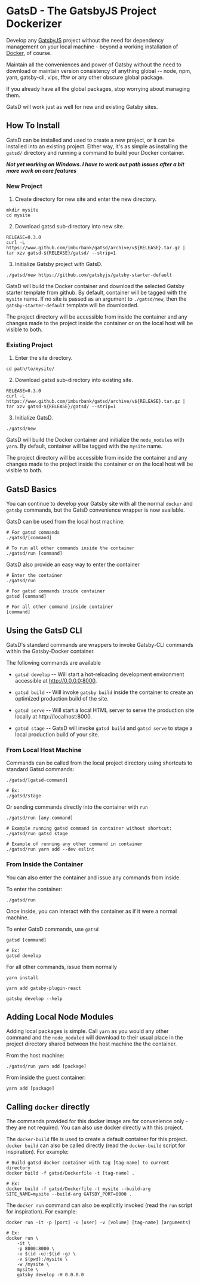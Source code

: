 # GatsD - The GatsbyJS Project Dockerizer

Develop any [GatsbyJS](https://www.gatsbyjs.org/) project without the need for dependency management on your local machine - beyond a working installation of [Docker](https://www.docker.com/), of course.

Maintain all the conveniences and power of Gatsby without the need to download or maintain version consistency of anything global -- node, npm, yarn, gatsby-cli, vips, fftw or any other obscure global package. 

If you already have all the global packages, stop worrying about managing them. 

GatsD will work just as well for new and existing Gatsby sites.

## How To Install

GatsD can be installed and used to create a new project, or it can be installed into an existing project. Either way, it's as simple as installing the `gatsd/` directory and running a command to build your Docker container.

***Not yet working on Windows. I have to work out path issues after a bit more work on core features***

### New Project

1.  Create directory for new site and enter the new directory.

```shell
mkdir mysite
cd mysite
```

2.  Download gatsd sub-directory into new site.

```shell
RELEASE=0.3.0
curl -L https://www.github.com/imburbank/gatsd/archive/v${RELEASE}.tar.gz | tar xzv gatsd-${RELEASE}/gatsd/ --strip=1
```

3. Initialize Gatsby project with GatsD.

```shell
./gatsd/new https://github.com/gatsbyjs/gatsby-starter-default
```

GatsD will build the Docker container and download the selected Gatsby starter template from github. By default, container will be tagged with the `mysite` name. If no site is passed as an argument to `./gatsd/new`, then the `gatsby-starter-default` template will be downloaded.

The project directory will be accessible from inside the container and any changes made to the project inside the container or on the local host will be visible to both.

### Existing Project

1.  Enter the site directory.

```shell
cd path/to/mysite/
```

2.  Download gatsd sub-directory into existing site.

```shell
RELEASE=0.3.0
curl -L https://www.github.com/imburbank/gatsd/archive/v${RELEASE}.tar.gz | tar xzv gatsd-${RELEASE}/gatsd/ --strip=1
```

3. Initialize GatsD.

```shell
./gatsd/new
```

GatsD will build the Docker container and initialize the `node_nodules` with `yarn`. By default, container will be tagged with the `mysite` name.

The project directory will be accessible from inside the container and any changes made to the project inside the container or on the local host will be visible to both.

## GatsD Basics

You can continue to develop your Gatsby site with all the normal `docker` and `gatsby` commands, but the GatsD convenience wrapper is now available.

GatsD can be used from the local host machine.
```shell
# For gatsd commands
./gatsd/[command]

# To run all other commands inside the container
./gatsd/run [command]
```

GatsD also provide an easy way to enter the container

```shell
# Enter the container
./gatsd/run
```
```shell
# For gatsd commands inside container
gatsd [command]

# For all other command inside container
[command]
```

## Using the GatsD CLI

GatsD's standard commands are wrappers to invoke Gatsby-CLI commands within the Gatsby-Docker container. 


The following commands are available

-   `gatsd develop` -- Will start a hot-reloading development environment accessible at http://0.0.0.0:8000.

-   `gatsd build` -- Will invoke `gatsby build` inside the container to create an optimized production build of the site.

-   `gatsd serve` -- Will start a local HTML server to serve the production site locally at http://localhost:8000.

-   `gatsd stage` -- GatsD will invoke `gatsd build` and `gatsd serve` to stage a local production build of your site.

### From Local Host Machine

Commands can be called from the local project directory using shortcuts to standard Gatsd commands:
```shell
./gatsd/[gatsd-command]

# Ex:
./gatsd/stage
```

Or sending commands directly into the container with `run`
```shell
./gatsd/run [any-command]

# Example running gatsd command in container without shortcut:
./gatsd/run gatsd stage

# Example of running any other command in container
./gatsd/run yarn add --dev eslint
```

### From Inside the Container

You can also enter the container and issue any commands from inside.

To enter the container:
```shell
./gatsd/run
```

Once inside, you can interact with the container as if it were a normal machine.

To enter GatsD commands, use `gatsd`
```shell
gatsd [command]

# Ex:
gatsd develop
```

For all other commands, issue them normally
```shell
yarn install

yarn add gatsby-plugin-react

gatsby develop --help
```

## Adding Local Node Modules

Adding local packages is simple. Call `yarn` as you would any other command and the `node_moduled` will download to their usual place in the project directory shared between the host machine the the container.

From the host machine:
```shell
./gatsd/run yarn add [package]
```

From inside the guest container:
```shell
yarn add [package]
```

## Calling `docker` directly

The commands provided for this docker image are for convenience only - they are not required. You can also use docker directly with this project.

The `docker-build` file is used to create a default container for this project. `docker build` can also be called directly (read the `docker-build` script for inspiration). For example:

```shell
# Build gatsd docker container with tag [tag-name] to current directory
docker build -f gatsd/Dockerfile -t [tag-name] .

# Ex:
docker build -f gatsd/Dockerfile -t mysite --build-arg SITE_NAME=mysite --build-arg GATSBY_PORT=8000 .
```

The `docker run` command can also be explicitly invoked (read the `run` script for inspiration). For example:

```shell
docker run -it -p [port] -u [user] -v [volume] [tag-name] [arguments]

# Ex: 
docker run \
	-it \
	-p 8000:8000 \
	-u $(id -u):$(id -g) \
	-v $(pwd):/mysite \
	-w /mysite \
	mysite \
	gatsby develop -H 0.0.0.0
```